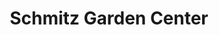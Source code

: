 ---
title: "Schmitz Garden Center"
url: /flower-mound/schmitz-garden-center/
shop: garden centre
---